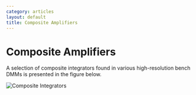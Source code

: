 ```yaml
---
category: articles
layout: default
title: Composite Amplifiers
---
```


# Composite Amplifiers

A selection of composite integrators found in various high-resolution bench DMMs is presented in the figure below.

![Composite Integrators](/assets/img/Composite_Amplifiers/Composite_Integrators.svg)